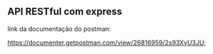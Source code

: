 ## API RESTful com express

link da documentação do postman:

https://documenter.getpostman.com/view/26816959/2s93XyU3JU;

